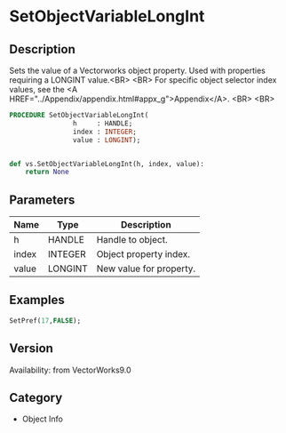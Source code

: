 # SetObjectVariableLongInt

## Description
Sets the value of a Vectorworks object property. Used with properties requiring a LONGINT value.&lt;BR&gt;
&lt;BR&gt;
For specific object selector index values, see the &lt;A HREF=&quot;../Appendix/appendix.html#appx_g&quot;&gt;Appendix&lt;/A&gt;.
&lt;BR&gt;
&lt;BR&gt;


```pascal
PROCEDURE SetObjectVariableLongInt(
				h     : HANDLE;
				index : INTEGER;
				value : LONGINT);
```

```python

def vs.SetObjectVariableLongInt(h, index, value):
    return None
```

## Parameters
|Name|Type|Description|
|---|---|---|
|h|HANDLE|Handle to object.|
|index|INTEGER|Object property index.|
|value|LONGINT|New value for property.|

## Examples
```pascal
SetPref(17,FALSE);


```

## Version
Availability: from VectorWorks9.0
## Category
* Object Info

